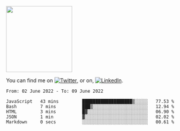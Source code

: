 <!-- ![visitors](https://visitor-badge.glitch.me/badge?page_id=page.id) -->

<img height="180em" src="https://github-readme-stats.vercel.app/api?username=alihernandez&show_icons=true&hide_border=true&&count_private=true&include_all_commits=true" />

<!-- Actual text -->

You can find me on [![Twitter][1.2]][1], or on, [![LinkedIn][2.2]][2].

<!-- Icons -->

[1.2]: http://i.imgur.com/wWzX9uB.png (twitter icon without padding)
[2.2]: https://raw.githubusercontent.com/MartinHeinz/MartinHeinz/master/linkedin-3-16.png (LinkedIn icon without padding)

<!-- Links to your social media accounts -->

[1]: https://twitter.com/phantomramen
[2]: https://www.linkedin.com/in/ali-hernandez-96b1b71a9/

<!--START_SECTION:waka-->

```text
From: 02 June 2022 - To: 09 June 2022

JavaScript   43 mins         ███████████████████▒░░░░░   77.53 %
Bash         7 mins          ███▒░░░░░░░░░░░░░░░░░░░░░   12.94 %
HTML         3 mins          █▓░░░░░░░░░░░░░░░░░░░░░░░   06.90 %
JSON         1 min           ▓░░░░░░░░░░░░░░░░░░░░░░░░   02.02 %
Markdown     0 secs          ░░░░░░░░░░░░░░░░░░░░░░░░░   00.61 %
```

<!--END_SECTION:waka-->
